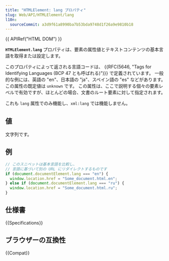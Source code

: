 ```yaml
---
title: "HTMLElement: lang プロパティ"
slug: Web/API/HTMLElement/lang
l10n:
  sourceCommit: a3d9f61a8990ba7b53bda9748d1f26a9e9810b18
---
```


{{ APIRef("HTML DOM") }}

**`HTMLElement.lang`** プロパティは、要素の属性値とテキストコンテンツの基本言語を取得または設定します。

このプロパティによって返される言語コードは、 {{RFC(5646, "Tags for Identifying Languages (BCP 47 とも呼ばれる)")}} で定義されています。 一般的な例には、英語の "en"、日本語の "ja"、スペイン語の "es" などがあります。 この属性の既定値は `unknown` です。 この属性は、ここで説明する個々の要素レベルで有効ですが、ほとんどの場合、文書のルート要素に対して指定されます。

これも `lang` 属性でのみ機能し、`xml:lang` では機能しません。

## 値

文字列です。

## 例

```js
// このスニペットは基本言語を比較し、
// 言語に基づいて別の URL にリダイレクトするものです
if (document.documentElement.lang === "en") {
  window.location.href = "Some_document.html.en";
} else if (document.documentElement.lang === "ru") {
  window.location.href = "Some_document.html.ru";
}
```

## 仕様書

{{Specifications}}

## ブラウザーの互換性

{{Compat}}
